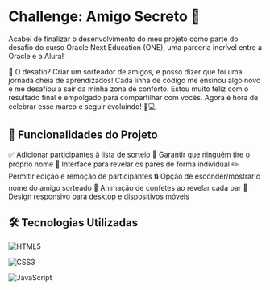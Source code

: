 # Challenge: Amigo Secreto 🎲

Acabei de finalizar o desenvolvimento do meu projeto como parte do desafio do curso Oracle Next Education (ONE), uma parceria incrível entre a Oracle e a Alura! 

🎯 O desafio? Criar um sorteador de amigos, e posso dizer que foi uma jornada cheia de aprendizados! Cada linha de código me ensinou algo novo e me desafiou a sair da minha zona de conforto. Estou muito feliz com o resultado final e empolgado para compartilhar com vocês. Agora é hora de celebrar esse marco e seguir evoluindo! 🎉💻

## 🚀 Funcionalidades do Projeto

✅ Adicionar participantes à lista de sorteio
🎉 Garantir que ninguém tire o próprio nome
👥 Interface para revelar os pares de forma individual
✏️ Permitir edição e remoção de participantes
🔒 Opção de esconder/mostrar o nome do amigo sorteado
🎊 Animação de confetes ao revelar cada par
📱 Design responsivo para desktop e dispositivos móveis

## 🛠️ Tecnologias Utilizadas

![HTML5](https://img.shields.io/badge/HTML5-E34F26?style=for-the-badge&logo=html5&logoColor=white)

![CSS3](https://img.shields.io/badge/CSS3-1572B6?style=for-the-badge&logo=css3&logoColor=white)

![JavaScript](https://img.shields.io/badge/JavaScript-F7DF1E?style=for-the-badge&logo=javascript&logoColor=black)

